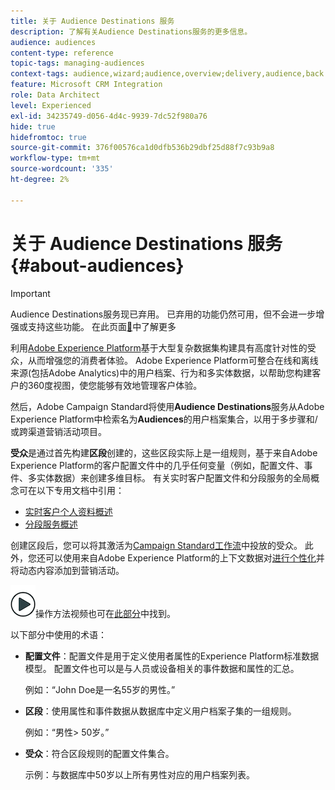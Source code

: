 ```yaml
---
title: 关于 Audience Destinations 服务
description: 了解有关Audience Destinations服务的更多信息。
audience: audiences
content-type: reference
topic-tags: managing-audiences
context-tags: audience,wizard;audience,overview;delivery,audience,back
feature: Microsoft CRM Integration
role: Data Architect
level: Experienced
exl-id: 34235749-d056-4d4c-9939-7dc52f980a76
hide: true
hidefromtoc: true
source-git-commit: 376f00576ca1d0dfb536b29dbf25d88f7c93b9a8
workflow-type: tm+mt
source-wordcount: '335'
ht-degree: 2%

---
```


# 关于 Audience Destinations 服务 {#about-audiences}

>[!IMPORTANT]
>
>Audience Destinations服务现已弃用。 已弃用的功能仍然可用，但不会进一步增强或支持这些功能。 在此页面[&#128279;](../../rn/using/deprecated-features.md)中了解更多

利用[Adobe Experience Platform](https://experienceleague.adobe.com/docs/experience-platform/landing/home.html?lang=zh-Hans)基于大型复杂数据集构建具有高度针对性的受众，从而增强您的消费者体验。 Adobe Experience Platform可整合在线和离线来源(包括Adobe Analytics)中的用户档案、行为和多实体数据，以帮助您构建客户的360度视图，使您能够有效地管理客户体验。

然后，Adobe Campaign Standard将使用&#x200B;**Audience Destinations**&#x200B;服务从Adobe Experience Platform中检索名为&#x200B;**Audiences**&#x200B;的用户档案集合，以用于多步骤和/或跨渠道营销活动项目。

**受众**&#x200B;是通过首先构建&#x200B;**区段**&#x200B;创建的，这些区段实际上是一组规则，基于来自Adobe Experience Platform的客户配置文件中的几乎任何变量（例如，配置文件、事件、多实体数据）来创建多维目标。 有关实时客户配置文件和分段服务的全局概念可在以下专用文档中引用：

* [实时客户个人资料概述](https://experienceleague.adobe.com/docs/experience-platform/profile/home.html?lang=zh-Hans)
* [分段服务概述](https://experienceleague.adobe.com/docs/experience-platform/segmentation/home.html?lang=zh-Hans)

创建区段后，您可以将其激活为[Campaign Standard工作流](../../integrating/using/aep-targeting-audiences.md)中投放的受众。 此外，您还可以使用来自Adobe Experience Platform的上下文数据对[进行个性化](../../integrating/using/aep-personalizing-campaigns.md)并将动态内容添加到营销活动。

![](assets/do-not-localize/how-to-video.png)操作方法视频也可在[此部分](https://experienceleague.adobe.com/docs/campaign-learn/campaign-standard-tutorials/profiles-and-audiences/audience-destinations/audience-destinations-overview.html?lang=zh-Hans)中找到。

以下部分中使用的术语：

* **配置文件**：配置文件是用于定义使用者属性的Experience Platform标准数据模型。 配置文件也可以是与人员或设备相关的事件数据和属性的汇总。

  例如：“John Doe是一名55岁的男性。”

* **区段**：使用属性和事件数据从数据库中定义用户档案子集的一组规则。

  例如：“男性> 50岁。”

* **受众**：符合区段规则的配置文件集合。

  示例：与数据库中50岁以上所有男性对应的用户档案列表。
